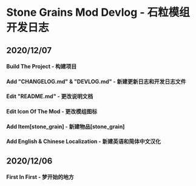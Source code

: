 # Stone Grains Mod Devlog - 石粒模组开发日志

## 2020/12/07

#### Build The Project - 构建项目

#### Add "CHANGELOG.md" & "DEVLOG.md" - 新建更新日志和开发日志文件

#### Edit "README.md" - 更改说明文档

#### Edit Icon Of The Mod - 更改模组图标

#### Add Item\[stone_grain] - 新建物品\[stone_grain]

#### Add English & Chinese Localization - 新建英语和简体中文汉化

## 2020/12/06

#### First In First - 梦开始的地方